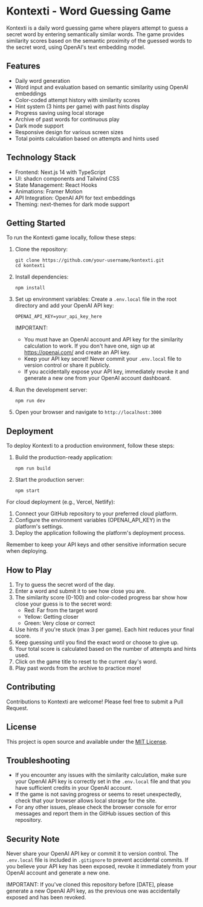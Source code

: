# Kontexti - Word Guessing Game

Kontexti is a daily word guessing game where players attempt to guess a secret word by entering semantically similar words. The game provides similarity scores based on the semantic proximity of the guessed words to the secret word, using OpenAI's text embedding model.

## Features

- Daily word generation
- Word input and evaluation based on semantic similarity using OpenAI embeddings
- Color-coded attempt history with similarity scores
- Hint system (3 hints per game) with past hints display
- Progress saving using local storage
- Archive of past words for continuous play
- Dark mode support
- Responsive design for various screen sizes
- Total points calculation based on attempts and hints used

## Technology Stack

- Frontend: Next.js 14 with TypeScript
- UI: shadcn components and Tailwind CSS
- State Management: React Hooks
- Animations: Framer Motion
- API Integration: OpenAI API for text embeddings
- Theming: next-themes for dark mode support

## Getting Started

To run the Kontexti game locally, follow these steps:

1. Clone the repository:
   ```
   git clone https://github.com/your-username/kontexti.git
   cd kontexti
   ```

2. Install dependencies:
   ```
   npm install
   ```

3. Set up environment variables:
   Create a `.env.local` file in the root directory and add your OpenAI API key:
   ```
   OPENAI_API_KEY=your_api_key_here
   ```
   
   IMPORTANT: 
   - You must have an OpenAI account and API key for the similarity calculation to work. If you don't have one, sign up at https://openai.com/ and create an API key.
   - Keep your API key secret! Never commit your `.env.local` file to version control or share it publicly.
   - If you accidentally expose your API key, immediately revoke it and generate a new one from your OpenAI account dashboard.

4. Run the development server:
   ```
   npm run dev
   ```

5. Open your browser and navigate to `http://localhost:3000`

## Deployment

To deploy Kontexti to a production environment, follow these steps:

1. Build the production-ready application:
   ```
   npm run build
   ```

2. Start the production server:
   ```
   npm start
   ```

For cloud deployment (e.g., Vercel, Netlify):

1. Connect your GitHub repository to your preferred cloud platform.
2. Configure the environment variables (OPENAI_API_KEY) in the platform's settings.
3. Deploy the application following the platform's deployment process.

Remember to keep your API keys and other sensitive information secure when deploying.

## How to Play

1. Try to guess the secret word of the day.
2. Enter a word and submit it to see how close you are.
3. The similarity score (0-100) and color-coded progress bar show how close your guess is to the secret word:
   - Red: Far from the target word
   - Yellow: Getting closer
   - Green: Very close or correct
4. Use hints if you're stuck (max 3 per game). Each hint reduces your final score.
5. Keep guessing until you find the exact word or choose to give up.
6. Your total score is calculated based on the number of attempts and hints used.
7. Click on the game title to reset to the current day's word.
8. Play past words from the archive to practice more!

## Contributing

Contributions to Kontexti are welcome! Please feel free to submit a Pull Request.

## License

This project is open source and available under the [MIT License](LICENSE).

## Troubleshooting

- If you encounter any issues with the similarity calculation, make sure your OpenAI API key is correctly set in the `.env.local` file and that you have sufficient credits in your OpenAI account.
- If the game is not saving progress or seems to reset unexpectedly, check that your browser allows local storage for the site.
- For any other issues, please check the browser console for error messages and report them in the GitHub issues section of this repository.

## Security Note

Never share your OpenAI API key or commit it to version control. The `.env.local` file is included in `.gitignore` to prevent accidental commits. If you believe your API key has been exposed, revoke it immediately from your OpenAI account and generate a new one.

IMPORTANT: If you've cloned this repository before [DATE], please generate a new OpenAI API key, as the previous one was accidentally exposed and has been revoked.
